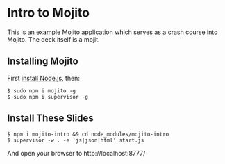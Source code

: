# Intro to Mojito

This is an example Mojito application which serves as a crash course into Mojito. The deck itself is a mojit.

## Installing Mojito

First [install Node.js](http://nodejs.org/#download), then:

    $ sudo npm i mojito -g
    $ sudo npm i supervisor -g

## Install These Slides

    $ npm i mojito-intro && cd node_modules/mojito-intro 
    $ supervisor -w . -e 'js|json|html' start.js

And open your browser to http://localhost:8777/
